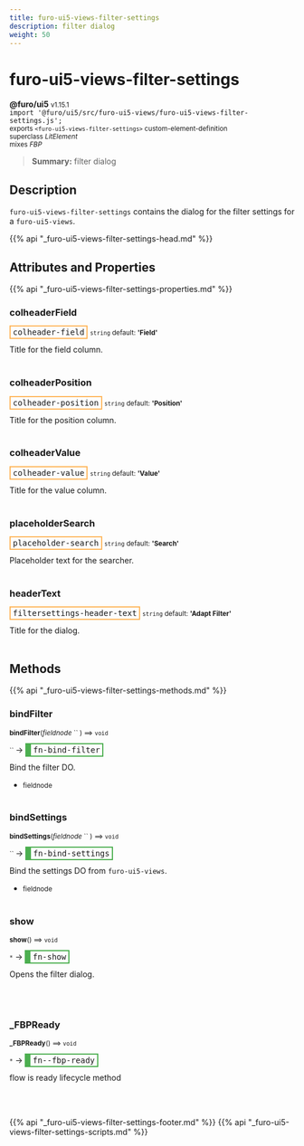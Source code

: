 ```yaml
---
title: furo-ui5-views-filter-settings
description: filter dialog
weight: 50
---
```


# furo-ui5-views-filter-settings
**@furo/ui5** <small>v1.15.1</small>
<br>`import '@furo/ui5/src/furo-ui5-views/furo-ui5-views-filter-settings.js';`<small>
<br>exports `<furo-ui5-views-filter-settings>` custom-element-definition
<br>superclass *LitElement*
<br> mixes *FBP*</small>

> **Summary:** filter dialog

## Description

`furo-ui5-views-filter-settings` contains the dialog for the filter settings for a `furo-ui5-views`.

{{% api "_furo-ui5-views-filter-settings-head.md" %}}

## Attributes and Properties
{{% api "_furo-ui5-views-filter-settings-properties.md" %}}







### **colheaderField**

<span  style="border-width:2px; border-style: solid;border-color:  rgb(255, 182, 91);font-family:monospace; padding:2px 4px;">colheader-field</span>
<small>`string` default: **&#39;Field&#39;**</small>

Title for the field column.
<br><br>

### **colheaderPosition**

<span  style="border-width:2px; border-style: solid;border-color:  rgb(255, 182, 91);font-family:monospace; padding:2px 4px;">colheader-position</span>
<small>`string` default: **&#39;Position&#39;**</small>

Title for the position column.
<br><br>

### **colheaderValue**

<span  style="border-width:2px; border-style: solid;border-color:  rgb(255, 182, 91);font-family:monospace; padding:2px 4px;">colheader-value</span>
<small>`string` default: **&#39;Value&#39;**</small>

Title for the value column.
<br><br>

### **placeholderSearch**

<span  style="border-width:2px; border-style: solid;border-color:  rgb(255, 182, 91);font-family:monospace; padding:2px 4px;">placeholder-search</span>
<small>`string` default: **&#39;Search&#39;**</small>

Placeholder text for the searcher.
<br><br>

### **headerText**

<span  style="border-width:2px; border-style: solid;border-color:  rgb(255, 182, 91);font-family:monospace; padding:2px 4px;">filtersettings-header-text</span>
<small>`string` default: **&#39;Adapt Filter&#39;**</small>

Title for the dialog.
<br><br>

## Methods
{{% api "_furo-ui5-views-filter-settings-methods.md" %}}


### **bindFilter**
<small>**bindFilter**(*fieldnode* `` ) ⟹ `void`</small>

<small>`` </small> →
<span  style="border-width:2px 2px 2px 10px; border-style: solid;border-color:  rgb(76, 175, 80);font-family:monospace; padding:2px 4px;">fn-bind-filter</span>

Bind the filter DO.

- <small>fieldnode </small>
<br><br>

### **bindSettings**
<small>**bindSettings**(*fieldnode* `` ) ⟹ `void`</small>

<small>`` </small> →
<span  style="border-width:2px 2px 2px 10px; border-style: solid;border-color:  rgb(76, 175, 80);font-family:monospace; padding:2px 4px;">fn-bind-settings</span>

Bind the settings DO from `furo-ui5-views`.

- <small>fieldnode </small>
<br><br>

### **show**
<small>**show**() ⟹ `void`</small>

<small>`*`</small> →
<span  style="border-width:2px 2px 2px 10px; border-style: solid;border-color:  rgb(76, 175, 80);font-family:monospace; padding:2px 4px;">fn-show</span>

Opens the filter dialog.

<br><br>

### **_FBPReady**
<small>**_FBPReady**() ⟹ `void`</small>

<small>`*`</small> →
<span  style="border-width:2px 2px 2px 10px; border-style: solid;border-color:  rgb(76, 175, 80);font-family:monospace; padding:2px 4px;">fn--fbp-ready</span>

flow is ready lifecycle method

<br><br>









{{% api "_furo-ui5-views-filter-settings-footer.md" %}}
{{% api "_furo-ui5-views-filter-settings-scripts.md" %}}
